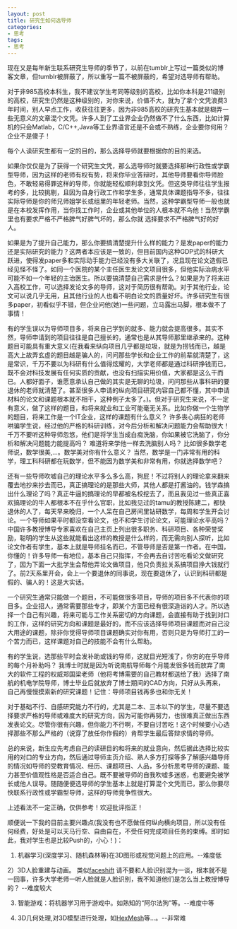 ```yaml
---
layout: post
title: 研究生如何选导师
categories:
- 思考
tags:
- 思考
---
```

 
现在又是每年新生联系研究生导师的季节了，以前在tumblr上写过一篇类似的博客文章，但tumblr被屏蔽了，所以重写一篇不被屏蔽的，希望对选导师有帮助。

<!--more-->
对于非985高校本科生，我不建议学生考同等级别的高校，比如你本科是211级别的高校，研究生仍然是这种级别的，对你来说，价值不大，就为了拿个文凭浪费3年时间，别人早点工作，收获往往更多，因为非985高校的研究生基本就是糊弄一些无意义的文章混个文凭。许多人到了工业界企业仍然做不了什么东西，比如计算机的只会Matlab，C/C++,Java等工业界语言还是不会或不熟练，企业要你何用？企业不是傻子！

每个人读研究生都有一定的目的，那么选择导师就要根据你的目的来选。

如果你仅仅是为了获得一个研究生文凭，那么选导师时就要选择那种行政性或学霸型导师，因为这样的老师有权有势，将来你毕业答辩时，其他导师要看你导师脸色，不敢轻易得罪这样的导师，你就能轻松顺利拿到文凭。但这类导师往往学生报考的多，比较挑剔，且因为自身行政工作和学生多，通常具体课题指导不多，往往实际导师是你的师兄师姐学长或组里的年轻老师。当然，这种学霸型导师一般也就是在本校发挥作用，当你找工作时，企业或其他单位的人根本就不鸟他！当然学霸里也有要求严格不严格脾气好脾气坏的，那么你就 选择要求不严格脾气好的好人。

如果是为了提升自己能力，那么你要搞清楚提升什么样的能力？是发paper的能力还是实际研究的能力？这两者本应该是一致的，但目前国内这种GDP式的科研大跃进，使得发paper多和实际动手能力已经没有多大关联了，况且现在论文造假已经见怪不怪了。如同一个医院的某个主任医生发论文项目很多，但他实际治病水平可能不如一个年轻的主治医生。所以要搞清楚自己需求是什么？如果是为了将来进入高校工作，可以选择发论文多的导师，这对于简历很有帮助。对于其他行业，论文可以说几乎无用，且其他行业的人也看不明白论文的质量好坏。许多研究生有很多paper，初看似乎不错，但企业问他(她)一些问题，立马露出马脚，根本做不了事情！

有的学生误以为导师项目多，将来自己学到的就多、能力就会提高很多。其实不然，导师申请到的项目往往是自己擅长的，通常也是从其导师那里继承来的。这种题目可能具有重大意义(在我看来纵向项目几乎都是垃圾，就是为捞钱而已，越是高大上故弄玄虚的题目越是骗人的，问问那些学长和企业工作的前辈就清楚了，这是常识，千万不要以为科研有什么值得炫耀的，大学老师都是通过科研挣钱而已，既不会对科技发展有任何实质的贡献，也没有扫描实用价值，大家都是这么干而已。人都好面子，谁愿意承认自己做的其实是无聊的垃圾，问问那些从事科研的要退休的老师就清楚了。甚至很多人申请的纵向项目研究内容自己都不懂，其中申请材料的论文和课题根本就不相干，这种例子太多了。)。但对于研究生来说，不一定有意义，做了这样的题目，和将来就业和工业可能毫无关系。比如你做一个生物学的题目，将来工作是一个IT企业，这样的课题有什么意义？ 许多丧心病狂的老师哄骗学生说，经过他的严格的科研训练，对今后分析和解决问题能力会帮助很大！ 千万不要听这种导师忽悠，他们是将学生当成白痴洗脑，你如果被它洗脑了，你分析和解决问题能力能提高吗？ 难道将来学他一样去洗脑别人吗？ 比如很多数学老师说，数学很美,...。数学美对你有什么意义？ 当然，数学是一门非常有用的科学，理工科科研都在玩数学，但不能因为数学美和非常有用，你就选择数学吧？ 

还有一些导师吹嘘自己的理论水平多么多么高，狗屁！不过将别人的理论拿来翻来覆去地抄来抄去而已，真正搞理论的是那些大师，其他人都是打酱油的。钱学森搞出什么理论了吗？真正牛逼的搞理论的早都被名校挖去了，而且我见过一些真正喜欢搞理论的牛人都根本不在乎什么官职，比如我见过的tamu的教授陈建二，都快退休的人了，每天早来晚归，一个人呆在自己房间里钻研数学，每周和学生开会讨论。一个导师如果平时都没空看论文，也不和学生讨论论文，可能理论水平高吗？中国许多教授博导专家喜欢在自己主页上列出很多职务、科研项目、各种荣誉奖励，聪明的学生从这些就能看出这样的教授是什么样的，而无需向别人探听，比如论文作者有学生，基本上就是导师挂名而已，不管导师是否是第一作者。在中国，你懂的！许多导师一有地位，基本自己只指挥，不会再去自讨苦吃看论文做研究了，因为下面一大批学生会帮他弄论文做项目，他只负责拉关系搞项目挣大钱就行了。前2天系里开会，会上一个要退休的同事说，现在要退休了，认识到科研都是假的、骗人的！这是大实话。

一个研究生通常只能做一个题目，不可能做很多项目，导师的项目多不代表你的项目多。企业招人，通常需要那些专才，即某个方面已经有很深造诣的人才。所以选择一个自己有兴趣，将来可能与工作关系密切的方向课题，会直接有助于找到对口的工作，这样的研究方向和课题是最好的，而不应该选择导师项目课题而对自己没大用途的课题，除非你觉得导师项目课题确实对你有用，否则只是为导师打工的一个苦力而已，这样课题对自己的技能不会有什么帮助。 

有的学生说，选那些平时会发补助或钱的导师，这就目光短浅了，你穷的在乎导师的每个月补助吗？ 我博士时就是因为听说南航导师每个月能发很多钱而放弃了南大的软件工程的权威郑国梁老师（他将考博需要的自己教材都送给了我）选择了南航的机电学院导师，博士毕业后就放弃了博士期间的CAD方向，只好从头再来，自己再慢慢摸索新的研究课题！记住：导师项目钱再多也和你无关！

对于基础不行、自感研究能力不行的，尤其是二本、三本以下的学生，尽量不要选择要求严格的导师或难度大的研究方向，因为可能你再努力，也很难真正做出东西发表论文。尽管你很有兴趣，但你能力不行啊，不要自讨苦吃！这个时候要小心选择那些不那么严格的（说穿了放任你作假的）肯帮学生最后答辩求情的导师。

总的来说，新生应先考虑自己的读研目的和将来的就业意向，然后据此选择比较实用的对口的专业方向，然后通过导师主页介绍、熟人多方打探等多了解感兴趣导师的情况如导师的受教育情况、经历、课题项目、人品，多分析思考导师的课题、能力甚至价值观性格是否适合自己。既不要被导师的自我吹嘘多迷惑，也要避免被学长或他人误导。随随便便选导师的学生基本上就是打算混个文凭而已，那么你要尽快联系行政性或学霸型导师，这样的导师竞争性很大。

上述看法不一定正确，仅供参考！欢迎批评指正！


顺便说一下我的目前主要兴趣点(我没有也不愿做任何纵向横向项目，所以没有任何经费，好处是可以天马行空、自由自在，不受任何完成项目任务的束缚。即时如此，我对学生也是比较Push的，小心！)：

1) 机器学习(深度学习、随机森林等)在3D图形或视觉问题上的应用。--难度低

2）3D人脸重建与动画。 类似[faceshift](https://www.youtube.com/watch?v=RLfAmNDNgHk)
   请不要和人脸识别混为一谈，根本就不是一回事，许多大学老师一听人脸就是人脸识别，我不知道他们是怎么当上教授博导的？ --难度较大

3) 智能游戏：将机器学习用于游戏中。如熟知的“阿尔法狗”等。--难度中等

4) 3D几何处理,对3D模型进行处理，如[HexMesh](http://www.cad.zju.edu.cn/home/hj/index.xml)等...。--非常难
